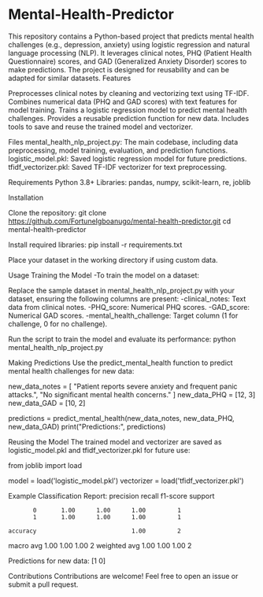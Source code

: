 # Mental-Health-Predictor
This repository contains a Python-based project that predicts mental health challenges (e.g., depression, anxiety) using logistic regression and natural language processing (NLP). It leverages clinical notes, PHQ (Patient Health Questionnaire) scores, and GAD (Generalized Anxiety Disorder) scores to make predictions. The project is designed for reusability and can be adapted for similar datasets.
Features

Preprocesses clinical notes by cleaning and vectorizing text using TF-IDF.
Combines numerical data (PHQ and GAD scores) with text features for model training.
Trains a logistic regression model to predict mental health challenges.
Provides a reusable prediction function for new data.
Includes tools to save and reuse the trained model and vectorizer.

Files
mental_health_nlp_project.py: The main codebase, including data preprocessing, model training, evaluation, and prediction functions.
logistic_model.pkl: Saved logistic regression model for future predictions.
tfidf_vectorizer.pkl: Saved TF-IDF vectorizer for text preprocessing.

Requirements
Python 3.8+
Libraries: pandas, numpy, scikit-learn, re, joblib

Installation

Clone the repository:
git clone https://github.com/FortuneIgboanugo/mental-health-predictor.git
cd mental-health-predictor

Install required libraries:
pip install -r requirements.txt

Place your dataset in the working directory if using custom data.

Usage
Training the Model
-To train the model on a dataset:

Replace the sample dataset in mental_health_nlp_project.py with your dataset, ensuring the following columns are present:
-clinical_notes: Text data from clinical notes.
-PHQ_score: Numerical PHQ scores.
-GAD_score: Numerical GAD scores.
-mental_health_challenge: Target column (1 for challenge, 0 for no challenge).

Run the script to train the model and evaluate its performance:
python mental_health_nlp_project.py

Making Predictions
Use the predict_mental_health function to predict mental health challenges for new data:

new_data_notes = [
    "Patient reports severe anxiety and frequent panic attacks.",
    "No significant mental health concerns."
]
new_data_PHQ = [12, 3]
new_data_GAD = [10, 2]

predictions = predict_mental_health(new_data_notes, new_data_PHQ, new_data_GAD)
print("Predictions:", predictions)

Reusing the Model
The trained model and vectorizer are saved as logistic_model.pkl and tfidf_vectorizer.pkl for future use:

from joblib import load

model = load('logistic_model.pkl')
vectorizer = load('tfidf_vectorizer.pkl')

Example
Classification Report:
              precision    recall  f1-score   support

           0       1.00      1.00      1.00         1
           1       1.00      1.00      1.00         1

    accuracy                           1.00         2
   macro avg       1.00      1.00      1.00         2
weighted avg       1.00      1.00      1.00         2

Predictions for new data: [1 0]

Contributions
Contributions are welcome! Feel free to open an issue or submit a pull request.
